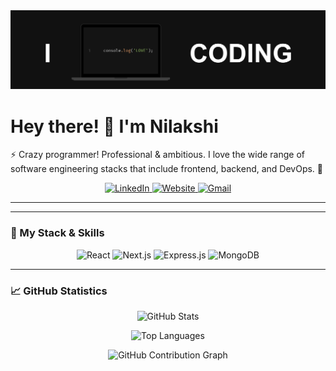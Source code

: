 <!-- Cover Photo -->
<img src="https://github.com/ZNilakshi/ZNilakshi/blob/main/nn.png?raw=true" alt="cover photo" style="width:100%; height:25%;">


# Hey there! 👋 I'm Nilakshi

⚡ Crazy programmer! Professional & ambitious. I love the wide range of software engineering stacks that include frontend, backend, and DevOps. 🚀

<p align="center">
  <a href="https://www.linkedin.com/in/nilakshi-samarasekara-368642252" target="_blank">
    <img alt="LinkedIn" src="https://img.shields.io/badge/LinkedIn-%230077B5.svg?style=for-the-badge&logo=linkedin&logoColor=white"/>
  </a>
  <a href="https://your-website.com" target="_blank">
    <img alt="Website" src="https://img.shields.io/badge/Website-%2312100E.svg?style=for-the-badge&logo=firefox&logoColor=white"/>
  </a>
  <a href="mailto:nilakshisamarasekara0@gmail.com">
    <img alt="Gmail" src="https://img.shields.io/badge/Gmail-%23D14836.svg?style=for-the-badge&logo=gmail&logoColor=white"/>
  </a>
</p>

---

---

### 🔧 My Stack & Skills

<p align="center">
  <!-- Frontend Skills -->
  <img src="https://img.shields.io/badge/React-%2320232a.svg?style=for-the-badge&logo=react&logoColor=%2361DAFB" alt="React" />
  <img src="https://img.shields.io/badge/Next.js-000000?style=for-the-badge&logo=next.js&logoColor=white" alt="Next.js" />
 
  <!-- Backend Skills -->
  <img src="https://img.shields.io/badge/Express.js-%23404d59.svg?style=for-the-badge&logo=express&logoColor=%2361DAFB" alt="Express.js" />

  <!-- Databases -->
  <img src="https://img.shields.io/badge/MongoDB-%234ea94b.svg?style=for-the-badge&logo=mongodb&logoColor=white" alt="MongoDB" />
 
 </p>

---

### 📈 GitHub Statistics

<!-- GitHub Stats Section -->
<!-- GitHub Stats Section -->
<!-- GitHub Readme Stats -->
<p align="center">
  <img src="https://github-readme-stats.vercel.app/api?username=ZNilakshi&show_icons=true&theme=react" alt="GitHub Stats" />
</p>

<!-- GitHub Language Stats -->
<p align="center">
  <img src="https://github-readme-stats.vercel.app/api/top-langs/?username=ZNilakshi&layout=compact&theme=react" alt="Top Languages" />
</p>

<!-- GitHub Activity Graph -->
<p align="center">
  <img src="https://github-readme-activity-graph.vercel.app/graph?username=ZNilakshi&theme=react-dark" alt="GitHub Contribution Graph" />
</p>


